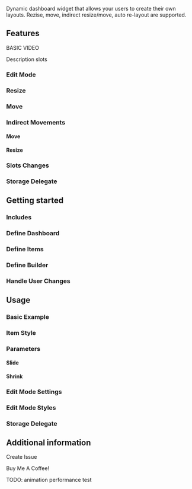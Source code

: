 Dynamic dashboard widget that allows your users to create their own layouts. Rezise, move, indirect resize/move, auto
re-layout are supported.

## Features



BASIC VIDEO

Description slots

### Edit Mode

### Resize

### Move

### Indirect Movements

#### Move

#### Resize

### Slots Changes

### Storage Delegate

## Getting started

### Includes

### Define Dashboard

### Define Items

### Define Builder

### Handle User Changes

## Usage

### Basic Example

### Item Style

### Parameters

#### Slide

#### Shrink

### Edit Mode Settings

### Edit Mode Styles

### Storage Delegate

## Additional information

Create Issue

Buy Me A Coffee!

TODO:
animation performance test
